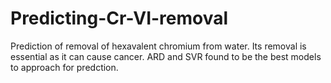 # Predicting-Cr-VI-removal
Prediction of removal of hexavalent chromium from water. Its removal is essential as it can cause cancer. ARD and SVR found to be the best models to approach for predction.
